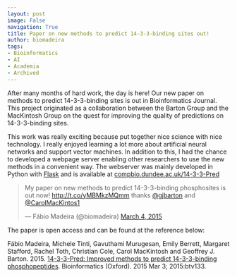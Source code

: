 ```yaml
---
layout: post
image: False
navigation: True
title: Paper on new methods to predict 14-3-3-binding sites out!
author: biomadeira
tags:
- Bioinformatics
- AI
- Academia
- Archived
---
```


After many months of hard work, the day is here! Our new paper on methods to predict 14-3-3-binding sites is
out in Bioinformatics Journal. This project originated as a collaboration between the Barton Group and the 
MacKintosh Group on the quest for improving the quality of predictions on 14-3-3-binding sites.

This work was really exciting because put together nice science with nice technology. I really enjoyed learning 
a lot more about artificial neural networks and support vector machines. In addition to this, I had the chance 
to developed a webpage server enabling other researchers to use the new methods in a convenient way. 
The webserver was mainly developed in Python with [Flask](http://flask.pocoo.org/) and is available at
[compbio.dundee.ac.uk/14-3-3-Pred](http://www.compbio.dundee.ac.uk/1433pred/)

<blockquote class="twitter-tweet tw-align-center" lang="en"><p lang="en" dir="ltr">My paper on new methods to predict 14-3-3-binding phosphosites is out now! <a href="http://t.co/yMBMkzMQmm">http://t.co/yMBMkzMQmm</a> thanks <a href="https://twitter.com/gjbarton">@gjbarton</a> and <a href="https://twitter.com/CarolMacKintos1">@CarolMacKintos1</a></p>&mdash; Fábio Madeira (@biomadeira) <a href="https://twitter.com/biomadeira/status/573088139968970753">March 4, 2015</a></blockquote>
<script async src="//platform.twitter.com/widgets.js" charset="utf-8"></script>

The paper is open access and can be found at the reference below:

Fábio Madeira, Michele Tinti, Gavuthami Murugesan, Emily Berrett, Margaret Stafford, Rachel Toth, Christian Cole, 
Carol MacKintosh and Geoffrey J. Barton. 2015. 
[14-3-3-Pred: Improved methods to predict 14-3-3-binding phosphopeptides](http://bioinformatics.oxfordjournals.org/content/31/14/2276).
Bioinformatics (Oxford). 2015 Mar 3; 2015:btv133.
